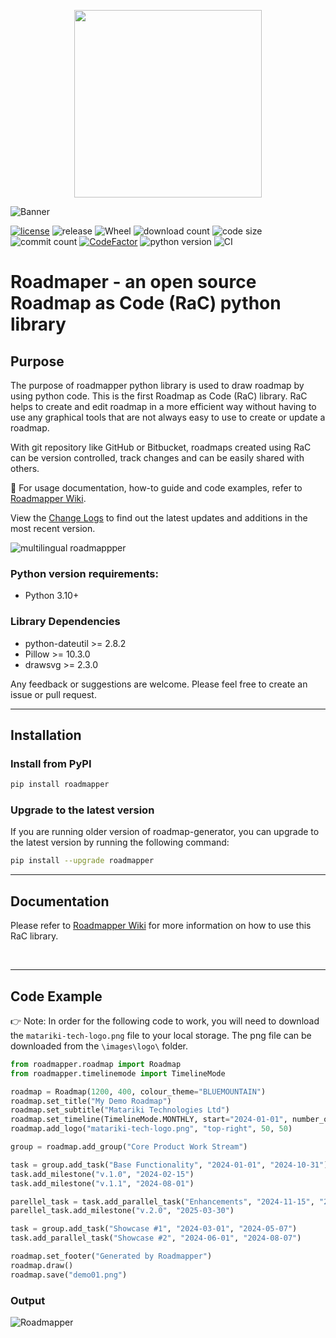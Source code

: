 <p align="center">
<img src="images/logo/roadmapper-logo.png"  width="300">
</p>

![Banner](https://github.com/csgoh/roadmapper/blob/main/images/roadmapper-banner.png?raw=true)

[![license](https://img.shields.io/badge/license-mit-brightgreen.svg?style=plastic)](https://en.wikipedia.org/wiki/MIT_License)
![release](https://img.shields.io/pypi/v/roadmapper)
![Wheel](https://img.shields.io/pypi/wheel/roadmapper?style=plastic)
![download count](https://img.shields.io/pypi/dm/roadmapper?style=plastic)
![code size](https://img.shields.io/github/languages/code-size/csgoh/roadmapper?style=plastic)
![commit count](https://img.shields.io/github/commit-activity/m/csgoh/roadmapper?style=plastic)
[![CodeFactor](https://www.codefactor.io/repository/github/csgoh/roadmapper/badge)](https://www.codefactor.io/repository/github/csgoh/roadmapper)
![python version](https://img.shields.io/pypi/pyversions/roadmapper?style=plastic)
![CI](https://github.com/csgoh/roadmapper/actions/workflows/ci.yaml/badge.svg)



# Roadmaper - an open source Roadmap as Code (RaC) python library

## Purpose
The purpose of roadmapper python library is used to draw roadmap by using python code. This is the first Roadmap as Code (RaC) library. RaC helps to create and edit roadmap in a more efficient way without having to use any graphical tools that are not always easy to use to create or update a roadmap.

With git repository like GitHub or Bitbucket, roadmaps created using RaC can be version controlled, track changes and can be easily shared with others.

:book: For usage documentation, how-to guide and code examples, refer to [Roadmapper Wiki](https://github.com/csgoh/roadmap-generator/wiki).

View the [Change Logs](https://github.com/csgoh/roadmapper/wiki/Change-Logs) to find out the latest updates and additions in the most recent version.

![multilingual roadmappper](https://github.com/csgoh/roadmapper/blob/main/images/roadmapper-banner-multilingual.png?raw=true)

### Python version requirements:
* Python 3.10+
  
### Library Dependencies
* python-dateutil >= 2.8.2
* Pillow >= 10.3.0
* drawsvg >= 2.3.0


Any feedback or suggestions are welcome. Please feel free to create an issue or pull request.
<br/>
<hr>


## Installation
### Install from PyPI
```bash
pip install roadmapper
```
### Upgrade to the latest version
If you are running older version of roadmap-generator, you can upgrade to the latest version by running the following command:
```bash
pip install --upgrade roadmapper
```

<hr>

## Documentation
Please refer to [Roadmapper Wiki](https://github.com/csgoh/roadmap-generator/wiki) for more information on how to use this RaC library.

<br/>
<hr>

## Code Example
:point_right: Note: In order for the following code to work, you will need to download the `matariki-tech-logo.png` file to your local storage. The png file can be downloaded from the `\images\logo\` folder.

```python 
from roadmapper.roadmap import Roadmap
from roadmapper.timelinemode import TimelineMode

roadmap = Roadmap(1200, 400, colour_theme="BLUEMOUNTAIN")
roadmap.set_title("My Demo Roadmap")
roadmap.set_subtitle("Matariki Technologies Ltd")
roadmap.set_timeline(TimelineMode.MONTHLY, start="2024-01-01", number_of_items=12)
roadmap.add_logo("matariki-tech-logo.png", "top-right", 50, 50)

group = roadmap.add_group("Core Product Work Stream")

task = group.add_task("Base Functionality", "2024-01-01", "2024-10-31")
task.add_milestone("v.1.0", "2024-02-15")
task.add_milestone("v.1.1", "2024-08-01")

parellel_task = task.add_parallel_task("Enhancements", "2024-11-15", "2025-03-31")
parellel_task.add_milestone("v.2.0", "2025-03-30")

task = group.add_task("Showcase #1", "2024-03-01", "2024-05-07")
task.add_parallel_task("Showcase #2", "2024-06-01", "2024-08-07")

roadmap.set_footer("Generated by Roadmapper")
roadmap.draw()
roadmap.save("demo01.png")
```

### Output

![Roadmapper](https://github.com/csgoh/roadmapper/blob/main/images/demo01.png?raw=true)





